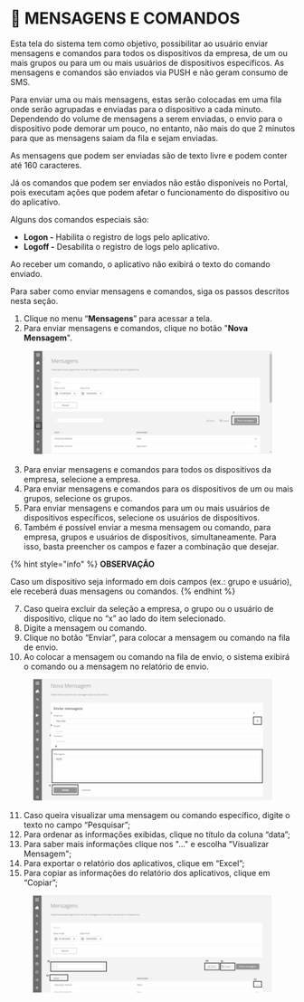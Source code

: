 # 💬 MENSAGENS E COMANDOS

Esta tela do sistema tem como objetivo, possibilitar ao usuário enviar mensagens e comandos para todos os dispositivos da empresa, de um ou mais grupos ou para um ou mais usuários de dispositivos específicos. As mensagens e comandos são enviados via PUSH e não geram consumo de SMS.

Para enviar uma ou mais mensagens, estas serão colocadas em uma fila onde serão agrupadas e enviadas para o dispositivo a cada minuto. Dependendo do volume de mensagens a serem enviadas, o envio para o dispositivo pode demorar um pouco, no entanto, não mais do que 2 minutos para que as mensagens saiam da fila e sejam enviadas.

As mensagens que podem ser enviadas são de texto livre e podem conter até 160 caracteres.

Já os comandos que podem ser enviados não estão disponíveis no Portal, pois executam ações que podem afetar o funcionamento do dispositivo ou do aplicativo.

Alguns dos comandos especiais são:

* **Logon -** Habilita o registro de logs pelo aplicativo.
* **Logoff -** Desabilita o registro de logs pelo aplicativo.

Ao receber um comando, o aplicativo não exibirá o texto do comando enviado.

Para saber como enviar mensagens e comandos, siga os passos descritos nesta seção.

1. Clique no menu “**Mensagens**” para acessar a tela.
2. Para enviar mensagens e comandos, clique no botão "**Nova Mensagem**".

<figure><img src="../.gitbook/assets/image (14).png" alt=""><figcaption></figcaption></figure>

3. Para enviar mensagens e comandos para todos os dispositivos da empresa, selecione a empresa.
4. Para enviar mensagens e comandos para os dispositivos de um ou mais grupos, selecione os grupos.
5. Para enviar mensagens e comandos para um ou mais usuários de dispositivos específicos, selecione os usuários de dispositivos.
6. Também é possível enviar a mesma mensagem ou comando, para empresa, grupos e usuários de dispositivos, simultaneamente. Para isso, basta preencher os campos e fazer a combinação que desejar.

{% hint style="info" %}
**OBSERVAÇÃO**

Caso um dispositivo seja informado em dois campos (ex.: grupo e usuário), ele receberá duas mensagens ou comandos.
{% endhint %}

7. Caso queira excluir da seleção a empresa, o grupo ou o usuário de dispositivo, clique no “x” ao lado do item selecionado.
8. Digite a mensagem ou comando.
9. Clique no botão “Enviar”, para colocar a mensagem ou comando na fila de envio.
10. Ao colocar a mensagem ou comando na fila de envio, o sistema exibirá o comando ou a mensagem no relatório de envio.

<figure><img src="../.gitbook/assets/image (15).png" alt=""><figcaption></figcaption></figure>

11. Caso queira visualizar uma mensagem ou comando específico, digite o texto no campo “Pesquisar”;
12. Para ordenar as informações exibidas, clique no título da coluna “data”;
13. Para saber mais informações clique nos "..." e escolha "Visualizar Mensagem";
14. Para exportar o relatório dos aplicativos, clique em “Excel”;
15. Para copiar as informações do relatório dos aplicativos, clique em “Copiar”;

<figure><img src="../.gitbook/assets/image (16).png" alt=""><figcaption></figcaption></figure>
